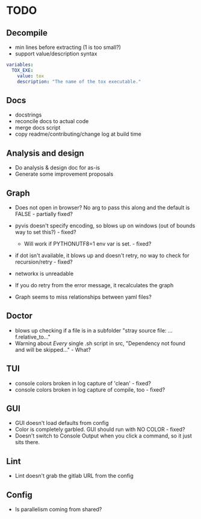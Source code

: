 # TODO

## Decompile

- min lines before extracting (1 is too small?)
- support value/description syntax

```yaml
variables:
  TOX_EXE:
    value: tox
    description: "The name of the tox executable."
```

## Docs

- docstrings
- reconcile docs to actual code
- merge docs script
- copy readme/contributing/change log at build time

## Analysis and design

- Do analysis & design doc for as-is
- Generate some improvement proposals

## Graph

- Does not open in browser? No arg to pass this along and the default is FALSE   - partially fixed?
- pyvis doesn't specify encoding, so blows up on windows (out of bounds way to set this?) - fixed?
  - Will work if PYTHONUTF8=1  env var is set.   - fixed?
- if dot isn't available, it blows up and doesn't retry, no way to check for recursion/retry  - fixed?

- networkx is unreadable
- If you do retry from the error message, it recalculates the graph
- Graph seems to miss relationships between yaml files?

## Doctor

- blows up checking if a file is in a subfolder "stray source file: ... f.relative_to..."
- Warning about *Every* single .sh script in src, "Dependency not found and will be skipped..." - What?

## TUI

- console colors broken in log capture of 'clean' - fixed?
- console colors broken in log capture of compile, too - fixed?


## GUI

- GUI doesn't load defaults from config
- Color is completely garbled. GUI should run with NO COLOR - fixed?
- Doesn't switch to Console Output when you click a command, so it just sits there.

## Lint

- Lint doesn't grab the gitlab URL from the config


## Config

- Is parallelism coming from shared?